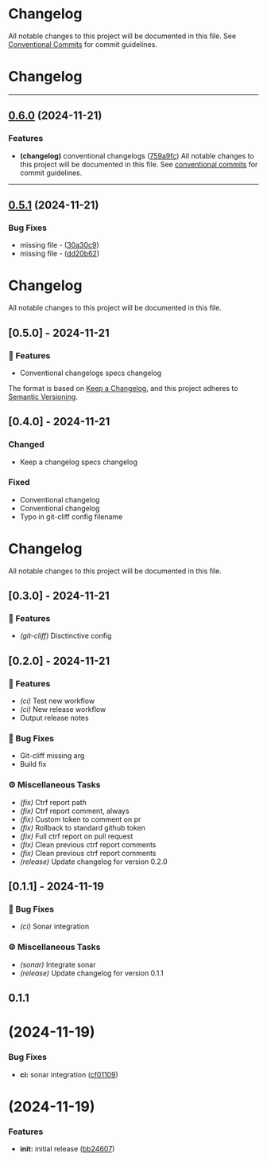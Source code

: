 # Changelog

All notable changes to this project will be documented in this file. See [Conventional Commits](https://conventionalcommits.org) for commit guidelines.

# Changelog

---
## [0.6.0](https://github.com/moukrea/gommit/compare/0.5.1..0.6.0) (2024-11-21)

### Features

- **(changelog)** conventional changelogs ([759a9fc](https://github.com/moukrea/gommit/commit/759a9fcf0b8924aad4133e36b01ec7b99e40c0fc))
All notable changes to this project will be documented in this file. See [conventional commits](https://www.conventionalcommits.org/) for commit guidelines.

---
## [0.5.1](https://github.com/moukrea/gommit/compare/0.5.0..0.5.1) (2024-11-21)

### Bug Fixes

- missing file - ([30a30c9](https://github.com/moukrea/gommit/commit/30a30c9382e6a79a19282d673f7e51666fd48411))
- missing file - ([dd20b62](https://github.com/moukrea/gommit/commit/dd20b62da26a5ca5b2faac5cfb1d22c7289698f1))
# Changelog

All notable changes to this project will be documented in this file.

## [0.5.0] - 2024-11-21

### 🚀 Features

- Conventional changelogs specs changelog

The format is based on [Keep a Changelog](https://keepachangelog.com/en/1.0.0/),
and this project adheres to [Semantic Versioning](https://semver.org/spec/v2.0.0.html).

## [0.4.0] - 2024-11-21

### Changed

- Keep a changelog specs changelog

### Fixed

- Conventional changelog
- Conventional changelog
- Typo in git-cliff config filename

# Changelog

All notable changes to this project will be documented in this file.

## [0.3.0] - 2024-11-21

### 🚀 Features

- *(git-cliff)* Disctinctive config

## [0.2.0] - 2024-11-21

### 🚀 Features

- *(ci)* Test new workflow
- *(ci)* New release workflow
- Output release notes

### 🐛 Bug Fixes

- Git-cliff missing arg
- Build fix

### ⚙️ Miscellaneous Tasks

- *(fix)* Ctrf report path
- *(fix)* Ctrf report comment, always
- *(fix)* Custom token to comment on pr
- *(fix)* Rollback to standard github token
- *(fix)* Full ctrf report on pull request
- *(fix)* Clean previous ctrf report comments
- *(fix)* Clean previous ctrf report comments
- *(release)* Update changelog for version 0.2.0

## [0.1.1] - 2024-11-19

### 🐛 Bug Fixes

- *(ci)* Sonar integration

### ⚙️ Miscellaneous Tasks

- *(sonar)* Integrate sonar
- *(release)* Update changelog for version 0.1.1

## 0.1.1
#  (2024-11-19)


### Bug Fixes

* **ci:** sonar integration ([cf01109](https://github.com/Moukrea/gommit/commit/cf01109118ae0646cb18d5b321fa052a279dcc50))




#  (2024-11-19)


### Features

* **init:** initial release ([bb24607](https://github.com/Moukrea/gommit/commit/bb2460778cce76a16d74227c815c7f4f43bee49e))



